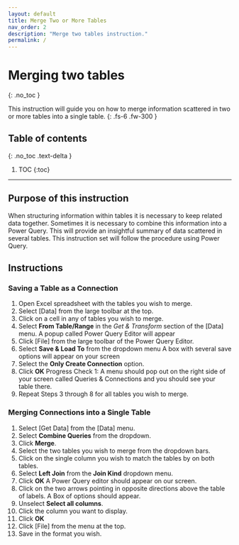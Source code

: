 ```yaml
---
layout: default
title: Merge Two or More Tables
nav_order: 2
description: "Merge two tables instruction."
permalink: /
---
```



# Merging two tables 
{: .no_toc }

This instruction will guide you on how to merge information scattered in two or more tables into a single table. 
{: .fs-6 .fw-300 }

## Table of contents
{: .no_toc .text-delta }

1. TOC
{:toc}

---


## Purpose of this instruction
When structuring information within tables it is necessary to keep related data together. Sometimes it is necessary to combine this information into a Power Query. This will provide an insightful summary of data scattered in several tables. This instruction set will follow the procedure using Power Query.  

## Instructions

### Saving a Table as a Connection
1. Open Excel spreadsheet with the tables you wish to merge.
2. Select [Data] from the large toolbar at the top.
3. Click on a cell in any of tables you wish to merge.
4. Select **From Table/Range** in the _Get & Transform_ section of the [Data] menu.
A popup called Power Query Editor will appear 
5. Click [File] from the large toolbar of the Power Query Editor.
6. Select **Save & Load To** from the dropdown menu
A box with several save options will appear on your screen
7. Select the **Only Create Connection** option.
8. Click **OK**
Progress Check 1: A menu should pop out on the right side of your screen called Queries & Connections and you should see your table there.
9. Repeat Steps 3 through 8 for all tables you wish to merge.
### Merging Connections into a Single Table
1. Select [Get Data] from the [Data] menu.
2. Select **Combine Queries** from the dropdown.
3. Click **Merge**.
4. Select the two tables you wish to merge from the dropdown bars.
5. Click on the single column you wish to match the tables by on both tables.
6. Select **Left Join** from the **Join Kind** dropdown menu.
7. Click **OK**
A Power Query editor should appear on our screen.
8. Click on the two arrows pointing in opposite directions above the table of labels.
A Box of options should appear.
9. Unselect **Select all columns**.
10. Click the column you want to display.
11. Click **OK**
12. Click [File] from the menu at the top.
13. Save in the format you wish.
 

